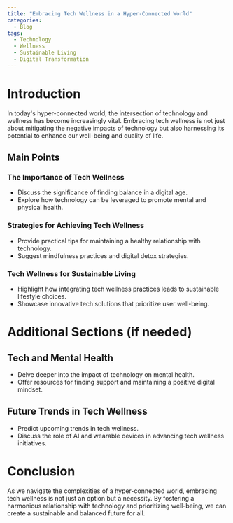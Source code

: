 ```yaml
---
title: "Embracing Tech Wellness in a Hyper-Connected World"
categories:
  - Blog
tags:
  - Technology
  - Wellness
  - Sustainable Living
  - Digital Transformation
---
```


# Introduction
In today's hyper-connected world, the intersection of technology and wellness has become increasingly vital. Embracing tech wellness is not just about mitigating the negative impacts of technology but also harnessing its potential to enhance our well-being and quality of life.

## Main Points
### The Importance of Tech Wellness
- Discuss the significance of finding balance in a digital age.
- Explore how technology can be leveraged to promote mental and physical health.

### Strategies for Achieving Tech Wellness
- Provide practical tips for maintaining a healthy relationship with technology.
- Suggest mindfulness practices and digital detox strategies.

### Tech Wellness for Sustainable Living
- Highlight how integrating tech wellness practices leads to sustainable lifestyle choices.
- Showcase innovative tech solutions that prioritize user well-being.

# Additional Sections (if needed)
## Tech and Mental Health
- Delve deeper into the impact of technology on mental health.
- Offer resources for finding support and maintaining a positive digital mindset.

## Future Trends in Tech Wellness
- Predict upcoming trends in tech wellness.
- Discuss the role of AI and wearable devices in advancing tech wellness initiatives.

# Conclusion
As we navigate the complexities of a hyper-connected world, embracing tech wellness is not just an option but a necessity. By fostering a harmonious relationship with technology and prioritizing well-being, we can create a sustainable and balanced future for all.